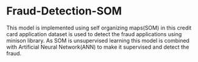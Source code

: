 # Fraud-Detection-SOM

This model is implemented using self organizing maps(SOM) in this credit card application dataset is used to detect the fraud applications using minison library. As SOM is unsupervised learning this model is combined with Artificial Neural Network(ANN) to make it supervised and detect the fraud.
